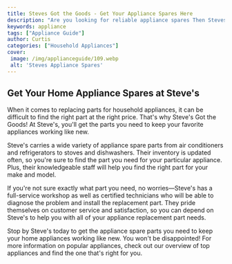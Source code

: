 ```yaml
---
title: Steves Got the Goods - Get Your Appliance Spares Here
description: "Are you looking for reliable appliance spares Then Steves Got the Goods Learn more about why hes the go-to source for appliance spares in this blog post"
keywords: appliance
tags: ["Appliance Guide"]
author: Curtis
categories: ["Household Appliances"]
cover: 
 image: /img/applianceguide/109.webp
 alt: 'Steves Appliance Spares'
---
```

## Get Your Home Appliance Spares at Steve's
When it comes to replacing parts for household appliances, it can be difficult to find the right part at the right price. That's why Steve's Got the Goods! At Steve's, you'll get the parts you need to keep your favorite appliances working like new. 

Steve's carries a wide variety of appliance spare parts from air conditioners and refrigerators to stoves and dishwashers. Their inventory is updated often, so you're sure to find the part you need for your particular appliance. Plus, their knowledgeable staff will help you find the right part for your make and model. 

If you're not sure exactly what part you need, no worries—Steve's has a full-service workshop as well as certified technicians who will be able to diagnose the problem and install the replacement part. They pride themselves on customer service and satisfaction, so you can depend on Steve's to help you with all of your appliance replacement part needs. 

Stop by Steve's today to get the appliance spare parts you need to keep your home appliances working like new. You won't be disappointed! For more information on popular appliances, check out our overview of top appliances and find the one that's right for you.

